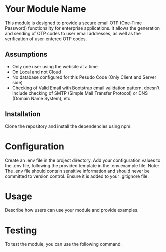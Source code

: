 # Your Module Name
This module is designed to provide a secure email OTP (One-Time Password) functionality for enterprise applications. It allows the generation and sending of OTP codes to user email addresses, as well as the verification of user-entered OTP codes.

## Assumptions
- Only one user using the website at a time
- On Local and not Cloud
- No database configured for this Pesudo Code (Only Client and Server side)
- Checking of Valid Email with Bootstrap email validation pattern, doesn't include checking of SMTP (Simple Mail Transfer Protocol) or DNS (Domain Name System), etc. 

## Installation
Clone the repository and install the dependencies using npm:

# Configuration
Create an .env file in the project directory.
Add your configuration values to the .env file, following the provided template in the .env.example file.
Note: The .env file should contain sensitive information and should never be committed to version control. Ensure it is added to your .gitignore file.

# Usage
Describe how users can use your module and provide examples.

# Testing
To test the module, you can use the following command:
